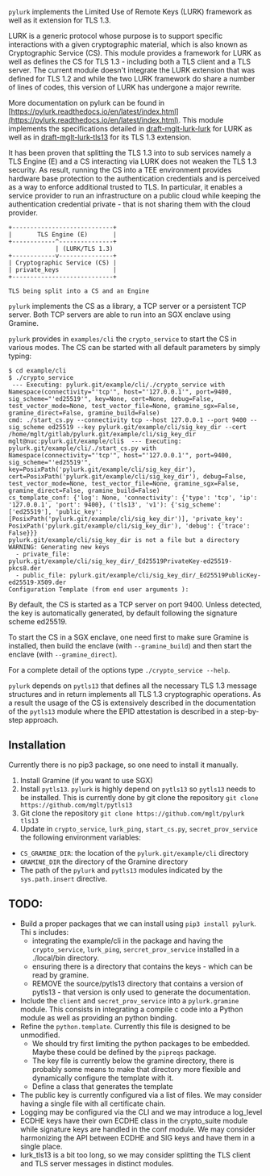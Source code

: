 `pylurk` implements the Limited Use of Remote Keys (LURK) framework as well as it extension for TLS 1.3.

LURK is a generic protocol whose purpose is to support specific interactions with a given cryptographic material, which is also known as Cryptographic Service (CS).
This module provides a framework for LURK as well as defines the CS for TLS 1.3 - including both a TLS client and a TLS server. 
The current module doesn't integrate the LURK extension that was defined for TLS 1.2 and while the two LURK framework do share a number of lines of codes, this version of LURK has undergone a major rewrite. 

More documentation on pylurk can be found in [https://pylurk.readthedocs.io/en/latest/index.html](https://pylurk.readthedocs.io/en/latest/index.html).
This module implements the specifications detailed in  [draft-mglt-lurk-lurk](https://datatracker.ietf.org/doc/draft-mglt-lurk-lurk/) for LURK as well as in [draft-mglt-lurk-tls13](https://datatracker.ietf.org/doc/draft-mglt-lurk-tls13/) for its TLS 1.3 extension.

It has been proven that splitting the TLS 1.3 into to sub services namely a TLS Engine (E) and a CS interacting via LURK does not weaken the TLS 1.3 security.
As result, running the CS into a TEE environment provides hardware base protection to the authentication credentials and is perceived as a way to enforce additional trusted to TLS. In particular, it enables a service provider to run an infrastructure on a public cloud while keeping the authentication  credential private - that is not sharing them with the cloud provider. 


```
+----------------------------+
|       TLS Engine (E)       |
+------------^---------------+
             | (LURK/TLS 1.3)
+------------v---------------+
| Cryptographic Service (CS) |
| private_keys               |
+----------------------------+

TLS being split into a CS and an Engine 
```


`pylurk` implements the CS as a library, a TCP server or a persistent TCP server.
Both TCP servers are able to run into an SGX enclave using Gramine.    

`pylurk` provides in `examples/cli` the `crypto_service` to start the CS in various modes. 
The CS can be started with all default parameters by simply typing:

```
$ cd example/cli
$ ./crypto_service
 --- Executing: pylurk.git/example/cli/./crypto_service with Namespace(connectivity="'tcp'", host="'127.0.0.1'", port=9400, sig_scheme="'ed25519'", key=None, cert=None, debug=False, test_vector_mode=None, test_vector_file=None, gramine_sgx=False, gramine_direct=False, gramine_build=False)
cmd: ./start_cs.py --connectivity tcp --host 127.0.0.1 --port 9400 --sig_scheme ed25519 --key pylurk.git/example/cli/sig_key_dir --cert /home/mglt/gitlab/pylurk.git/example/cli/sig_key_dir
mglt@nuc:pylurk.git/example/cli$  --- Executing: pylurk.git/example/cli/./start_cs.py with Namespace(connectivity="'tcp'", host="'127.0.0.1'", port=9400, sig_scheme="'ed25519'", key=PosixPath('pylurk.git/example/cli/sig_key_dir'), cert=PosixPath('pylurk.git/example/cli/sig_key_dir'), debug=False, test_vector_mode=None, test_vector_file=None, gramine_sgx=False, gramine_direct=False, gramine_build=False)
cs_template_conf: {'log': None, 'connectivity': {'type': 'tcp', 'ip': '127.0.0.1', 'port': 9400}, ('tls13', 'v1'): {'sig_scheme': ['ed25519'], 'public_key': [PosixPath('pylurk.git/example/cli/sig_key_dir')], 'private_key': PosixPath('pylurk.git/example/cli/sig_key_dir'), 'debug': {'trace': False}}}
pylurk.git/example/cli/sig_key_dir is not a file but a directory
WARNING: Generating new keys
  - private_file: pylurk.git/example/cli/sig_key_dir/_Ed25519PrivateKey-ed25519-pkcs8.der
  - public_file: pylurk.git/example/cli/sig_key_dir/_Ed25519PublicKey-ed25519-X509.der
Configuration Template (from end user arguments ):
```

By default, the CS is started as a TCP server on port 9400. 
Unless detected, the key is automatically generated, by default following the signature scheme ed25519. 

To start the CS in a SGX enclave, one need first to make sure Gramine is installed, then build the enclave (with `--gramine_build`) and then start the enclave (with `--gramine_direct`).

For a complete detail of the options type `./crypto_service --help`.    


`pylurk` depends on `pytls13` that defines all the necessary TLS 1.3 message structures and in return implements all TLS 1.3 cryptographic operations. 
As a result the usage of the CS is extensively described in the documentation of the `pytls13` module where the EPID attestation is described in a step-by-step approach.
   
## Installation

Currently there is no pip3 package, so one need to install it manually.

1. Install Gramine (if you want to use SGX)
2. Install `pytls13`. `pylurk` is highly depend on `pytls13` so `pytls13` needs to be installed. This is currently done by git clone the repository `git clone https://github.com/mglt/pytls13`
3. Git clone the repository `git clone https://github.com/mglt/pylurk tls13`
4. Update in `crypto_service`, `lurk_ping`, `start_cs.py`, `secret_prov_service` the following environment variables:
  * `CS_GRAMINE_DIR`: the location of the `pylurk.git/example/cli` directory
  * `GRAMINE_DIR` the directory of the Gramine directory
  * The path of the `pylurk` and `pytls13` modules indicated by the `sys.path.insert` directive.


## TODO:

* Build a proper packages that we can install using `pip3 install pylurk`. Thi s includes:
  * integrating the example/cli in the package and having the `crypto_service`, `lurk_ping`, `sercret_prov_service`  installed in a ./local/bin directory.
  * ensuring there is a directory that contains the keys - which can be read by gramine. 
  * REMOVE the source/pytls13 directory that contains a version of pytls13 - that version is only used to generate the documentation.  
* Include the `client` and `secret_prov_service` into a `pylurk.gramine` module. This consists in integrating a compile c code into a Python module as well as providing an python binding.
* Refine the `python.template`. Currently this file is designed to be unmodified. 
  * We should try first limiting the python packages to be embedded. Maybe these could be defined by the `pipreqs` package.
  * The key file is currently below the gramine directory, there is probably some means to make that directory more flexible and dynamically configure the template with it. 
  * Define  a class that generates the template 
* The public key is currently configured via a list of files. We may consider having a single file with all certificate chain.
* Logging may be configured via the CLI and we may introduce a log_level
* ECDHE keys have their own ECDHE class in the crypto_suite module while signature keys are handled in the conf module. We may consider harmonizing the API between ECDHE and SIG keys and have them in a single place. 
* lurk_tls13 is a bit too long, so we may consider splitting the TLS client and TLS server messages in distinct modules.  

